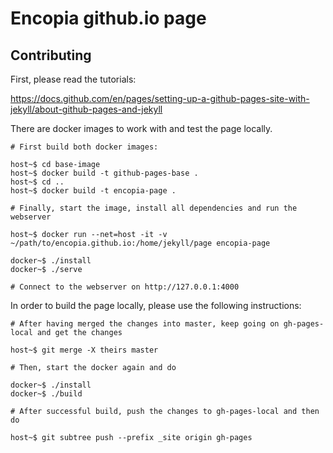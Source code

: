 # Encopia github.io page

## Contributing

First, please read the tutorials:

https://docs.github.com/en/pages/setting-up-a-github-pages-site-with-jekyll/about-github-pages-and-jekyll

There are docker images to work with and test the page locally.

```
# First build both docker images:

host~$ cd base-image
host~$ docker build -t github-pages-base .
host~$ cd ..
host~$ docker build -t encopia-page .

# Finally, start the image, install all dependencies and run the webserver

host~$ docker run --net=host -it -v ~/path/to/encopia.github.io:/home/jekyll/page encopia-page

docker~$ ./install
docker~$ ./serve 

# Connect to the webserver on http://127.0.0.1:4000
```
In order to build the page locally, please use the following instructions:

```
# After having merged the changes into master, keep going on gh-pages-local and get the changes

host~$ git merge -X theirs master

# Then, start the docker again and do

docker~$ ./install
docker~$ ./build

# After successful build, push the changes to gh-pages-local and then do

host~$ git subtree push --prefix _site origin gh-pages
```
